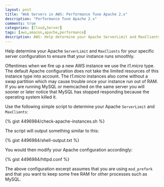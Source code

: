 ```yaml
---
layout: post
title: "Web Servers in AWS: Performance Tune Apache 2.x"
description: "Performance Tune Apache 2.x"
comments: true
categories: [Cloud,Server]
tags: [aws,amazon,apache,performance]
description: AWS: Help determine your Apache ServerLimit and MaxClients for your specific server configuration to ensure that your instance runs smoothly.
---
```


Help determine your Apache `ServerLimit` and `MaxClients` for your specific server configuration to ensure that your instance runs smoothly.

<!--more-->

Oftentimes when we fire up a new AWS instance we use the *t1.micro* type. The default Apache configuration does not take the limited resources of this instance type into account. The *t1.micro* instances also come without a swap partition which may cause trouble once your instance run out of RAM. If you are running MySQL or memcached on the same server you will sooner or later notice that MySQL has stopped responding because the operating system killed it.

Use the following simple script to determine your Apache `ServerLimit` and `MaxClients`:

{% gist 4496984/check-apache-instances.sh %}

The script will output something similar to this:

{% gist 4496984/shell-output.txt %}

You would then modify your Apache configuration accordingly:

{% gist 4496984/httpd.conf %}

The above configuration excerpt assumes that you are using `mod_prefork` and that you want to keep some free RAM for other processes such as MySQL.
